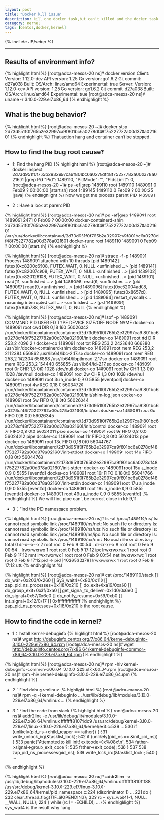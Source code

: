 ```yaml
---
layout: post
title: "Docker kill issue"
description: kill one docker task,but can't killed and the docker task can't be stop
category: kernel
tags: [centos,docker,kernel]
---
```

{% include JB/setup %}

---
## Results of environment info?
{% highlight html %}
[root@adca-mesos-20 ns]# docker version
Client:
 Version:      1.12.0-dev
 API version:  1.25
 Go version:   go1.6.2
 Git commit:   d27a038
 Built:
 OS/Arch:      linux/amd64
 Experimental: true
Server:
 Version:      1.12.0-dev
 API version:  1.25
 Go version:   go1.6.2
 Git commit:   d27a038
 Built:
 OS/Arch:      linux/amd64
 Experimental: true
[root@adca-mesos-20 ns]# uname -r
3.10.0-229.el7.x86_64
{% endhighlight %}

## What is the bug behavior?

{% highlight html %}
[root@adca-mesos-20 ~]# docker stop 2d73d951f0f765b2e32997ca9f801bc6a0278df48f75227782a00d378a021601
{% endhighlight %}
That action hang and container can't be stopped.

## How to find the bug root cause?

* 1: Find the hang PID
{% highlight html %}
[root@adca-mesos-20 ~]# docker inspect 2d73d951f0f765b2e32997ca9f801bc6a0278df48f75227782a00d378a021601 |grep Pid
            "Pid": 1489110,
            "PidMode": "",
            "PidsLimit": 0,
[root@adca-mesos-20 ~]# ps -ef|grep 1489110
root     1489110 1489091  0 Feb09 ?        00:00:00 [start.sh]
root     1489145 1489110  0 Feb09 ?        00:00:25 [java] <defunct>
{% endhighlight %}
Now we get the process parent PID 1489091

* 2：Have a look at parent PID

{% highlight html %}
[root@adca-mesos-20 ns]# ps -ef|grep 1489091
root     1489091    2471  0 Feb09 ?        00:00:00 docker-containerd-shim 2d73d951f0f765b2e32997ca9f801bc6a0278df48f75227782a00d378a021601 /var/run/docker/libcontainerd/2d73d951f0f765b2e32997ca9f801bc6a0278df48f75227782a00d378a021601 docker-runc
root     1489110 1489091  0 Feb09 ?        00:00:00 [start.sh]
{% endhighlight %}

{% highlight html %}
[root@adca-mesos-20 ns]# strace -f -p 1489091
Process 1489091 attached with 10 threads
[pid 1489142] futex(0xc8200c6508, FUTEX_WAIT, 0, NULL <unfinished ...>
[pid 1489141] futex(0xc82007c908, FUTEX_WAIT, 0, NULL <unfinished ...>
[pid 1489102] futex(0xc820126108, FUTEX_WAIT, 0, NULL <unfinished ...>
[pid 1489101] read(11,  <unfinished ...>
[pid 1489098] read(6,  <unfinished ...>
[pid 1489097] read(9,  <unfinished ...>
[pid 1489096] futex(0xc82004ad08, FUTEX_WAIT, 0, NULL <unfinished ...>
[pid 1489095] futex(0x8657c0, FUTEX_WAIT, 0, NULL <unfinished ...>
[pid 1489094] restart_syscall(<... resuming interrupted call ...> <unfinished ...>
[pid 1489091] futex(0x84b788, FUTEX_WAIT, 0, NULL
{% endhighlight %}

{% highlight html %}
[root@adca-mesos-20 ns]# lsof -p 1489091
COMMAND       PID USER   FD      TYPE DEVICE SIZE/OFF     NODE NAME
docker-co 1489091 root  cwd       DIR   0,18      160 56026342 /run/docker/libcontainerd/containerd/2d73d951f0f765b2e32997ca9f801bc6a0278df48f75227782a00d378a021601/init
docker-co 1489091 root  rtd       DIR  253,2     4096        2 /
docker-co 1489091 root  txt       REG  253,2  2428640   666380 /usr/bin/docker-containerd-shim
docker-co 1489091 root  mem       REG  253,2  2112384   656862 /usr/lib64/libc-2.17.so
docker-co 1489091 root  mem       REG  253,2   142304   656888 /usr/lib64/libpthread-2.17.so
docker-co 1489091 root  mem       REG  253,2   164440   656855 /usr/lib64/ld-2.17.so
docker-co 1489091 root    0r      CHR    1,3      0t0     1028 /dev/null
docker-co 1489091 root    1w      CHR    1,3      0t0     1028 /dev/null
docker-co 1489091 root    2w      CHR    1,3      0t0     1028 /dev/null
docker-co 1489091 root    3u  a_inode    0,9        0     5855 [eventpoll]
docker-co 1489091 root    4w      REG   0,18        0 56034720 /run/docker/libcontainerd/containerd/2d73d951f0f765b2e32997ca9f801bc6a0278df48f75227782a00d378a021601/init/shim-log.json
docker-co 1489091 root    5w     FIFO   0,18      0t0 56026344 /run/docker/libcontainerd/containerd/2d73d951f0f765b2e32997ca9f801bc6a0278df48f75227782a00d378a021601/init/exit
docker-co 1489091 root    6u     FIFO   0,18      0t0 56026345 /run/docker/libcontainerd/containerd/2d73d951f0f765b2e32997ca9f801bc6a0278df48f75227782a00d378a021601/init/control
docker-co 1489091 root    7r     FIFO    0,8      0t0 56024011 pipe
docker-co 1489091 root    9r     FIFO    0,8      0t0 56024012 pipe
docker-co 1489091 root   11r     FIFO    0,8      0t0 56024013 pipe
docker-co 1489091 root   13u     FIFO   0,18      0t0 56044767 /run/docker/libcontainerd/2d73d951f0f765b2e32997ca9f801bc6a0278df48f75227782a00d378a021601/init-stdout
docker-co 1489091 root   14u     FIFO   0,18      0t0 56044768 /run/docker/libcontainerd/2d73d951f0f765b2e32997ca9f801bc6a0278df48f75227782a00d378a021601/init-stderr
docker-co 1489091 root   15u  a_inode    0,9        0     5855 [eventfd]
docker-co 1489091 root   16r     FIFO   0,18      0t0 56044766 /run/docker/libcontainerd/2d73d951f0f765b2e32997ca9f801bc6a0278df48f75227782a00d378a021601/init-stdin
docker-co 1489091 root   17u  a_inode    0,9        0     5855 [eventfd]
docker-co 1489091 root   19u  a_inode    0,9        0     5855 [eventfd]
docker-co 1489091 root   49u  a_inode    0,9        0     5855 [eventfd]
{% endhighlight %}
We will find pipe can't be correct close in fd: 9,11.

* 3：Find the PID namespace problem.


{% highlight html %}
[root@adca-mesos-20 ns]# ls -al /proc/1489110/ns/
ls: cannot read symbolic link /proc/1489110/ns/net: No such file or directory
ls: cannot read symbolic link /proc/1489110/ns/uts: No such file or directory
ls: cannot read symbolic link /proc/1489110/ns/ipc: No such file or directory
ls: cannot read symbolic link /proc/1489110/ns/mnt: No such file or directory
total 0
dr-x--x--x 2 root root 0 Feb  9 00:54 .
dr-xr-xr-x 8 root root 0 Feb  9 00:54 ..
lrwxrwxrwx 1 root root 0 Feb  9 17:12 ipc
lrwxrwxrwx 1 root root 0 Feb  9 17:12 mnt
lrwxrwxrwx 1 root root 0 Feb  9 00:54 net
lrwxrwxrwx 1 root root 0 Feb  9 17:12 pid -> pid:[4026532278]
lrwxrwxrwx 1 root root 0 Feb  9 17:12 uts
{% endhighlight %}

{% highlight html %}
[root@adca-mesos-20 ns]# cat /proc/1489110/stack
[<ffffffff81074033>] do_wait+0x203/0x260
[<ffffffff81075150>] SyS_wait4+0x80/0x110
[<ffffffff810f1f88>] zap_pid_ns_processes+0x118/0x210
[<ffffffff81074dc9>] do_exit+0xa19/0xa60
[<ffffffff81074e8f>] do_group_exit+0x3f/0xa0
[<ffffffff810851e0>] get_signal_to_deliver+0x1d0/0x6e0
[<ffffffff81013467>] do_signal+0x57/0x6c0
[<ffffffff81013b39>] do_notify_resume+0x69/0xb0
[<ffffffff81614cdd>] int_signal+0x12/0x17
[<ffffffffffffffff>] 0xffffffffffffffff
{% endhighlight %}
zap_pid_ns_processes+0x118/0x210 is the root cause.

## How to find the code in kernel?
* 1：Install kernel-debuginfo
{% highlight html %}
[root@adca-mesos-20 ns]# wget http://debuginfo.centos.org/7/x86_64/kernel-debuginfo-3.10.0-229.el7.x86_64.rpm
[root@adca-mesos-20 ns]# wget http://debuginfo.centos.org/7/x86_64/kernel-debuginfo-common-x86_64-3.10.0-229.el7.x86_64.rpm
{% endhighlight %}

{% highlight html %}
[root@adca-mesos-20 ns]# rpm -hiv kernel-debuginfo-common-x86_64-3.10.0-229.el7.x86_64.rpm
[root@adca-mesos-20 ns]# rpm -hiv kernel-debuginfo-3.10.0-229.el7.x86_64.rpm
{% endhighlight %}

* 2：Find debug vmlinux
{% highlight html %}
[root@adca-mesos-20 ns]# rpm -q -l kernel-debuginfo
...
/usr/lib/debug/lib/modules/3.10.0-229.el7.x86_64/vmlinux
...
{% endhighlight %}

* 3：Find the code from stack
{% highlight html %}
root@adca-mesos-20 ns]# addr2line -e /usr/lib/debug/lib/modules/3.10.0-229.el7.x86_64/vmlinux ffffffff81074dc9
/usr/src/debug/kernel-3.10.0-229.el7/linux-3.10.0-229.el7.x86_64/kernel/exit.c:539
...
 530         if (unlikely(pid_ns->child_reaper == father)) {
 531                 write_unlock_irq(&tasklist_lock);
 532                 if (unlikely(pid_ns == &init_pid_ns)) {
 533                         panic("Attempted to kill init! exitcode=0x%08x\n",
 534                                 father->signal->group_exit_code ?:
 535                                         father->exit_code);
 536                 }
 537
 538                 zap_pid_ns_processes(pid_ns);
 539                 write_lock_irq(&tasklist_lock);
 540         }
...

{% endhighlight %}

{% highlight html %}
[root@adca-mesos-20 ns]# addr2line -e /usr/lib/debug/lib/modules/3.10.0-229.el7.x86_64/vmlinux ffffffff810f1f88
/usr/src/debug/kernel-3.10.0-229.el7/linux-3.10.0-229.el7.x86_64/kernel/pid_namespace.c:224 (discriminator 1)
...
 221         do {
 222                 clear_thread_flag(TIF_SIGPENDING);
 223                 rc = sys_wait4(-1, NULL, __WALL, NULL);
 224         } while (rc != -ECHILD);
...
{% endhighlight %}
sys_wait4 is the result why hang.





---
